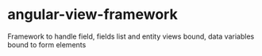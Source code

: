 # angular-view-framework
Framework to handle field, fields list and entity views bound, data variables bound to form elements

